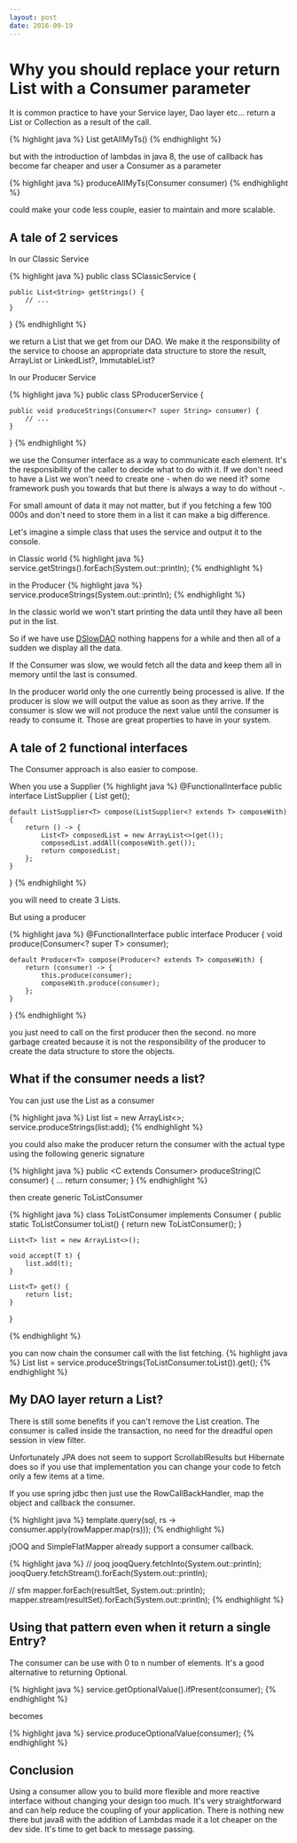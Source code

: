 ```yaml
---
layout: post
date: 2016-09-19
---
```

# Why you should replace your return List<T> with a Consumer<T> parameter

It is common practice to have your Service layer, Dao layer etc... 
return a List<T> or Collection<T> as a result of the call.

{% highlight java %}
 List<T> getAllMyTs()
{% endhighlight %}

but with the introduction of lambdas in java 8, the use of callback has become far cheaper
and user a Consumer<T> as a parameter 

{% highlight java %}
 produceAllMyTs(Consumer<T> consumer)
{% endhighlight %}

could make your code less couple, easier to maintain and more scalable.

## A tale of 2 services
 
In our Classic Service 

{% highlight java %}
public class SClassicService {

    public List<String> getStrings() {
        // ...
    }
}
{% endhighlight %}

we return a List<String> that we get from our DAO. We make it the
responsibility of the service to choose an appropriate data structure to store the result, 
ArrayList or LinkedList?, ImmutableList?

In our Producer Service

{% highlight java %}
public class SProducerService {

    public void produceStrings(Consumer<? super String> consumer) {
        // ...
    }

}
{% endhighlight %}

we use the Consumer interface as a way to communicate each element. 
It's the responsibility of the caller to decide what to do with it. 
If we don't need to have a List we won't need to create one - when do we need it? some framework push you towards that but there is always a way to do without -.

For small amount of data it may not matter, but if you fetching a few 100 000s and don't need to 
store them in a list it can make a big difference.

Let's imagine a simple class that uses the service and output it to the console.

in Classic world 
{% highlight java %}
service.getStrings().forEach(System.out::println);
{% endhighlight %}

in the Producer 
{% highlight java %}
service.produceStrings(System.out::println);
{% endhighlight %}

In the classic world we won't start printing the data until 
they have all been put in the list.

So if we have use [DSlowDAO](https://github.com/arnaudroger/blog/tree/master/src/main/java/io/github/arnaudroger/consumer/service/DSlowDAO.java) nothing happens for a while and then all of a sudden we display all
the data.

If the Consumer was slow, we would fetch all the data and keep them all in memory until the last is consumed.

In the producer world only the one currently being processed is alive. If the producer is slow 
we will output the value as soon as they arrive. If the consumer is slow we will not
produce the next value until the consumer is ready to consume it.
Those are great properties to have in your system. 

## A tale of 2 functional interfaces

The Consumer approach is also easier to compose.

When you use a Supplier 
{% highlight java %}
@FunctionalInterface
public interface ListSupplier<T> {
    List<T> get();

    default ListSupplier<T> compose(ListSupplier<? extends T> composeWith) {
        return () -> {
            List<T> composedList = new ArrayList<>(get());
            composedList.addAll(composeWith.get());
            return composedList;
        };
    }
}
{% endhighlight %}

you will need to create 3 Lists.

But using a producer

{% highlight java %}
@FunctionalInterface
public interface Producer<T> {
    void produce(Consumer<? super T> consumer);

    default Producer<T> compose(Producer<? extends T> composeWith) {
        return (consumer) -> {
            this.produce(consumer);
            composeWith.produce(consumer);
        };
    }
}
{% endhighlight %}

you just need to call on the first producer then the second.
no more garbage created because it is not the responsibility of the producer
to create the data structure to store the objects.


## What if the consumer needs a list?

You can just use the List as a consumer

{% highlight java %}
List<String> list = new ArrayList<>;
service.produceStrings(list:add);
{% endhighlight %}

you could also make the producer return the consumer with the actual type using the following generic signature

{% highlight java %}
public <C extends Consumer<String>> produceString(C consumer) {
    ...
    return consumer;
}
{% endhighlight %}

then create generic ToListConsumer 

{% highlight java %}
class ToListConsumer<T> implements Consumer<T> {
    public static <T> ToListConsumer<T> toList() {
        return new ToListConsumer<T>();
    }

    List<T> list = new ArrayList<>();
    
    void accept(T t) {
        list.add(t);
    }
    
    List<T> get() {
        return list;
    }
}

{% endhighlight %}

you can now chain the consumer call with the list fetching. 
{% highlight java %}
List<String> list = service.produceStrings(ToListConsumer.toList()).get();
{% endhighlight %}

## My DAO layer return a List?

There is still some benefits if you can't remove the List creation. The consumer is called 
inside the transaction, no need for the dreadful open session in view filter.

Unfortunately JPA does not seem to support ScrollablResults but Hibernate does so if you use
that implementation you can change your code to fetch only a few items at a time.

If you use spring jdbc then just use the RowCallBackHandler, map the object and callback the consumer.

{% highlight java %}
template.query(sql, rs -> consumer.apply(rowMapper.map(rs)));
{% endhighlight %}

jOOQ and SimpleFlatMapper already support a consumer callback.

{% highlight java %}
// jooq
jooqQuery.fetchInto(System.out::println);
jooqQuery.fetchStream().forEach(System.out::println);

// sfm
mapper.forEach(resultSet, System.out::println);
mapper.stream(resultSet).forEach(System.out::println);
{% endhighlight %}

## Using that pattern even when it return a single Entry?

The consumer can be use with 0 to n number of elements.
It's a good alternative to returning Optional<T>.

{% highlight java %}
service.getOptionalValue().ifPresent(consumer);
{% endhighlight %}

becomes

{% highlight java %}
service.produceOptionalValue(consumer);
{% endhighlight %}

## Conclusion

Using a consumer allow you to build more flexible and more reactive interface without changing your design too much. 
It's very straightforward and can help reduce the coupling of your application. There is nothing new there but
java8 with the addition of Lambdas made it a lot cheaper on the dev side. It's time to get back to message passing.




